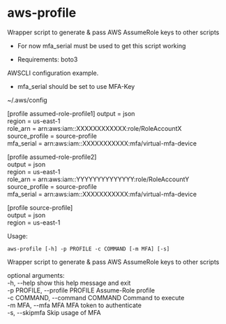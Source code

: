# aws-profile
Wrapper script to generate &amp; pass AWS AssumeRole keys to other scripts

- For now mfa_serial must be used to get this script working

- Requirements:
  boto3


AWSCLI configuration example.

- mfa_serial should be set to use MFA-Key


~/.aws/config

[profile assumed-role-profile1] 
output = json  
region = us-east-1   
role_arn = arn:aws:iam::XXXXXXXXXXXX:role/RoleAccountX   
source_profile =  source-profile   
mfa_serial = arn:aws:iam::XXXXXXXXXXX:mfa/virtual-mfa-device    

[profile assumed-role-profile2]    
output = json     
region = us-east-1     
role_arn = arn:aws:iam::YYYYYYYYYYYYYY:role/RoleAccountY    
source_profile =  source-profile    
mfa_serial = arn:aws:iam::XXXXXXXXXXX:mfa/virtual-mfa-device    


[profile source-profile]    
output = json    
region = us-east-1    


Usage:

    aws-profile [-h] -p PROFILE -c COMMAND [-m MFA] [-s]

Wrapper script to generate & pass AWS AssumeRole keys to other scripts

optional arguments:   
  -h, --help            		show this help message and exit                  
  -p PROFILE, --profile PROFILE         Assume-Role profile                     
  -c COMMAND, --command COMMAND         Command to execute               
  -m MFA, --mfa MFA     		MFA token to authenticate            
  -s, --skipmfa         		Skip usage of MFA   
